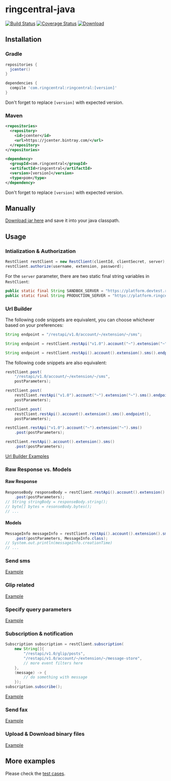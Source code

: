 # ringcentral-java

[![Build Status](https://travis-ci.org/ringcentral/ringcentral-java.svg?branch=master)](https://travis-ci.org/ringcentral/ringcentral-java)
[![Coverage Status](https://coveralls.io/repos/github/ringcentral/ringcentral-java/badge.svg?branch=master)](https://coveralls.io/github/ringcentral/ringcentral-java?branch=master)
[![Download](https://api.bintray.com/packages/tylerlong/maven/ringcentral/images/download.svg)](https://bintray.com/tylerlong/maven/ringcentral/_latestVersion)


## Installation

### Gradle

```groovy
repositories {
  jcenter()
}

dependencies {
  compile 'com.ringcentral:ringcentral:[version]'
}
```

Don't forget to replace `[version]` with expected version.


### Maven

```xml
<repositories>
  <repository>
    <id>jcenter</id>
    <url>https://jcenter.bintray.com/</url>
  </repository>
</repositories>

<dependency>
  <groupId>com.ringcentral</groupId>
  <artifactId>ringcentral</artifactId>
  <version>[version]</version>
  <type>pom</type>
</dependency>
```

Don't forget to replace `[version]` with expected version.


## Manually

[Download jar here](https://bintray.com/tylerlong/maven/ringcentral/_latestVersion) and save it into your java classpath.


## Usage


### Intialization & Authorization

```java
RestClient restClient = new RestClient(clientId, clientSecret, server);
restClient.authorize(username, extension, password);
```

For the `server` parameter, there are two static final string variables in `RestClient`:

```java
public static final String SANDBOX_SERVER = "https://platform.devtest.ringcentral.com";
public static final String PRODUCTION_SERVER = "https://platform.ringcentral.com";
```


### Url Builder

The following code snippets are equivalent, you can choose whichever based on your preferences:

```java
String endpoint = "/restapi/v1.0/account/~/extension/~/sms";
```

```java
String endpoint = restClient.restApi("v1.0").account("~").extension("~").sms().endpoint();
```

```java
String endpoint = restClient.restApi().account().extension().sms().endpoint();
```

The following code snippets are also equivalent:

```java
restClient.post(
    "/restapi/v1.0/account/~/extension/~/sms",
    postParameters);
```

```java
restClient.post(
    restClient.restApi("v1.0").account("~").extension("~").sms().endpoint(),
    postParameters);
```

```java
restClient.post(
    restClient.restApi().account().extension().sms().endpoint(),
    postParameters);
```

```java
restClient.restApi("v1.0").account("~").extension("~").sms()
    .post(postParameters);
```

```java
restClient.restApi().account().extension().sms()
    .post(postParameters);
```

[Url Builder Examples](src/test/java/com/ringcentral/UrlBuilderTest.java)


### Raw Response vs. Models

#### Raw Response

```java
ResponseBody responseBody = restClient.restApi().account().extension().sms()
    .post(postParameters);
// String stringBody = responseBody.string();
// byte[] bytes = resonseBody.bytes();
// ...
```

#### Models

```java
MessageInfo messageInfo = restClient.restApi().account().extension().sms()
    .post(postParameters, MessageInfo.class);
// System.out.println(messageInfo.creationTime)
// ...
```


### Send sms

[Example](src/test/java/com/ringcentral/SmsTest.java)


### Glip related

[Example](src/test/java/com/ringcentral/GlipTest.java)


### Specify query parameters

[Example](src/test/java/com/ringcentral/QueryParameterTest.java)


### Subscription & notification

```java
Subscription subscription = restClient.subscription(
    new String[]{
        "/restapi/v1.0/glip/posts",
        "/restapi/v1.0/account/~/extension/~/message-store",
        // more event filters here
    },
    (message) -> {
        // do something with message
    });
subscription.subscribe();
```

[Example](src/test/java/com/ringcentral/SubscriptionTest.java)


### Send fax

[Example](src/test/java/com/ringcentral/FaxTest.java)


### Upload & Download binary files

[Example](src/test/java/com/ringcentral/BinaryTest.java)


## More examples

Please check the [test cases](src/test/java/com/ringcentral).
